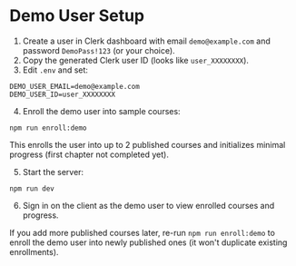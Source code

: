 # Demo User Setup

1. Create a user in Clerk dashboard with email `demo@example.com` and password `DemoPass!123` (or your choice).
2. Copy the generated Clerk user ID (looks like `user_XXXXXXXX`).
3. Edit `.env` and set:
```
DEMO_USER_EMAIL=demo@example.com
DEMO_USER_ID=user_XXXXXXXX
```
4. Enroll the demo user into sample courses:
```
npm run enroll:demo
```
This enrolls the user into up to 2 published courses and initializes minimal progress (first chapter not completed yet).

5. Start the server:
```
npm run dev
```
6. Sign in on the client as the demo user to view enrolled courses and progress.

If you add more published courses later, re-run `npm run enroll:demo` to enroll the demo user into newly published ones (it won't duplicate existing enrollments).

